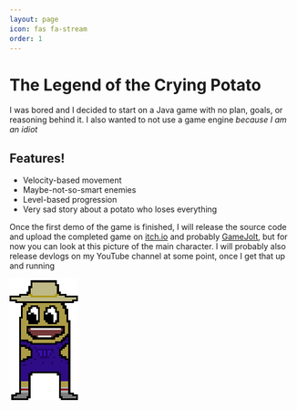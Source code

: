 ```yaml
---
layout: page
icon: fas fa-stream
order: 1
---
```


# The Legend of the Crying Potato

I was bored and I decided to start on a Java game with no plan, goals, or reasoning behind it. I also wanted to not use a game engine <span style="font-style:italic">because I am an idiot</span>

## Features!
<ul>
    <li>Velocity-based movement</li>
    <li>Maybe-not-so-smart enemies</li>
    <li>Level-based progression</li>
    <li>Very sad story about a potato who loses everything</li>
</ul>

Once the first demo of the game is finished, I will release the source code and upload the completed game on 
<a href=https://www.itch.io>itch.io</a> and probably <a href="https://gamejolt.com">GameJolt</a>, but for now you can 
look at this picture of the main character. I will probably also release devlogs on my YouTube channel at some point, 
once I get that up and running

<img src="https://raw.githubusercontent.com/GingerJakeDaBoi/the-legend-of-the-crying-potato/master/Assets/Potato/NewMainL.png" alt="Main character in The Legend of the Crying Potato" width="120" style="image-rendering: pixelated; position: center">
